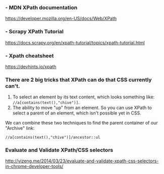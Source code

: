 ### - MDN XPath documentation
https://developer.mozilla.org/en-US/docs/Web/XPath

### - Scrapy XPath Tutorial
https://docs.scrapy.org/en/xpath-tutorial/topics/xpath-tutorial.html

### - Xpath cheatsheet
https://devhints.io/xpath

### There are 2 big tricks that XPath can do that CSS currently can't. 
1. To select an element by its text content, which looks something like: `//a[contains(text(),"chive")]`. 
2. The ability to move "up" from an element. So you can use XPath to select a parent of an element, which isn't possible yet in CSS.

We can combine these two techniques to find the parent container of our "Archive" link:

```
//a[contains(text(),"chive")]/ancestor::ul
```

### Evaluate and Validate XPath/CSS selectors
http://yizeng.me/2014/03/23/evaluate-and-validate-xpath-css-selectors-in-chrome-developer-tools/

